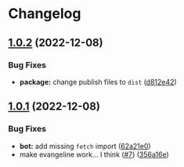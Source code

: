 # Changelog

## [1.0.2](https://github.com/toolifelesstocode/evangeline/compare/v1.0.1...v1.0.2) (2022-12-08)


### Bug Fixes

* **package:** change publish files to `dist` ([d812e42](https://github.com/toolifelesstocode/evangeline/commit/d812e42da355c48abb29f5ceb347e6b0dbce7ab6))

## [1.0.1](https://github.com/toolifelesstocode/evangeline/compare/1.0.0...v1.0.1) (2022-12-08)


### Bug Fixes

* **bot:** add missing `fetch` import ([62a21e0](https://github.com/toolifelesstocode/evangeline/commit/62a21e030cd095b8ca0965ffc2bcab3498f2dc65))
* make evangeline work... I think ([#7](https://github.com/toolifelesstocode/evangeline/issues/7)) ([356a16e](https://github.com/toolifelesstocode/evangeline/commit/356a16e0d9693ed4ed38ff29d0d3d1f62f2f23b0))
